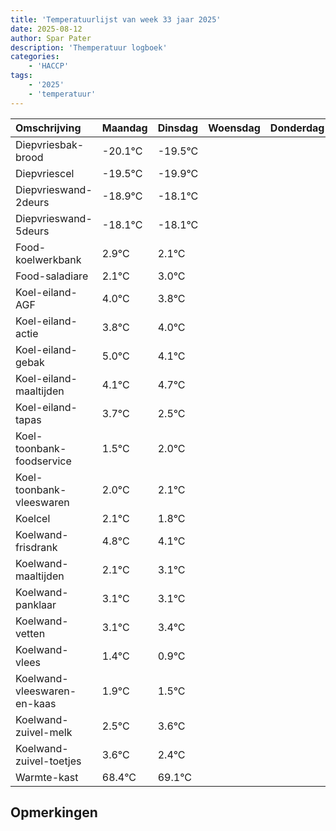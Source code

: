 ```yaml
---
title: 'Temperatuurlijst van week 33 jaar 2025'
date: 2025-08-12
author: Spar Pater
description: 'Themperatuur logboek'
categories:
    - 'HACCP'
tags:
    - '2025'
    - 'temperatuur'
---
```

|Omschrijving|Maandag|Dinsdag|Woensdag|Donderdag|Vrijdag|Zaterdag|Zondag|
|:---|:---|:---|:---|:---|:---|:---|:---|
|Diepvriesbak-brood|-20.1°C|-19.5°C| | | | | |
|Diepvriescel|-19.5°C|-19.9°C| | | | | |
|Diepvrieswand-2deurs|-18.9°C|-18.1°C| | | | | |
|Diepvrieswand-5deurs|-18.1°C|-18.1°C| | | | | |
|Food-koelwerkbank|2.9°C|2.1°C| | | | | |
|Food-saladiare|2.1°C|3.0°C| | | | | |
|Koel-eiland-AGF|4.0°C|3.8°C| | | | | |
|Koel-eiland-actie|3.8°C|4.0°C| | | | | |
|Koel-eiland-gebak|5.0°C|4.1°C| | | | | |
|Koel-eiland-maaltijden|4.1°C|4.7°C| | | | | |
|Koel-eiland-tapas|3.7°C|2.5°C| | | | | |
|Koel-toonbank-foodservice|1.5°C|2.0°C| | | | | |
|Koel-toonbank-vleeswaren|2.0°C|2.1°C| | | | | |
|Koelcel|2.1°C|1.8°C| | | | | |
|Koelwand-frisdrank|4.8°C|4.1°C| | | | | |
|Koelwand-maaltijden|2.1°C|3.1°C| | | | | |
|Koelwand-panklaar|3.1°C|3.1°C| | | | | |
|Koelwand-vetten|3.1°C|3.4°C| | | | | |
|Koelwand-vlees|1.4°C|0.9°C| | | | | |
|Koelwand-vleeswaren-en-kaas|1.9°C|1.5°C| | | | | |
|Koelwand-zuivel-melk|2.5°C|3.6°C| | | | | |
|Koelwand-zuivel-toetjes|3.6°C|2.4°C| | | | | |
|Warmte-kast|68.4°C|69.1°C| | | | | |

## Opmerkingen



